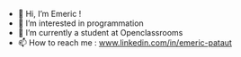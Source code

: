 - 👋 Hi, I’m Emeric !
- 👀 I’m interested in programmation
- 🌱 I’m currently a student at Openclassrooms
- 📫 How to reach me : www.linkedin.com/in/emeric-pataut

<!---
RikoDust/RikoDust is a ✨ special ✨ repository because its `README.md` (this file) appears on your GitHub profile.
You can click the Preview link to take a look at your changes.
--->
